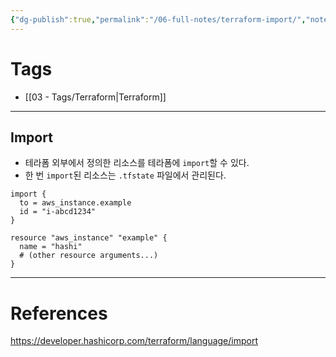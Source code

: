 ```yaml
---
{"dg-publish":true,"permalink":"/06-full-notes/terraform-import/","noteIcon":""}
---
```


# Tags
- [[03 - Tags/Terraform\|Terraform]]
---
## Import
- 테라폼 외부에서 정의한 리소스를 테라폼에 `import`할 수 있다.
- 한 번 `import`된 리소스는 `.tfstate` 파일에서 관리된다. 
``` hcl
import {
  to = aws_instance.example
  id = "i-abcd1234"
}

resource "aws_instance" "example" {
  name = "hashi"
  # (other resource arguments...)
}
```


---
# References
https://developer.hashicorp.com/terraform/language/import